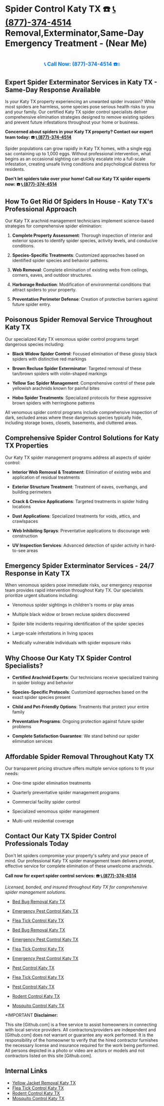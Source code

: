 # Spider Control Katy TX ☎️ [📞 (877)-374-4514](https://pest-control-4514.netlify.app) Removal,Exterminator,Same-Day Emergency Treatment - (Near Me)
# 

<p align="center" style="font-size: 1.2em; font-weight: bold; margin: 20px 0;">
  <a href="https://pest-control-4514.netlify.app" target="_blank" style="color: #007BFF; text-decoration: none;">📞 Call Now: (877)-374-4514 ☎️💧</a>
</p>

## Expert Spider Exterminator Services in Katy TX - Same-Day Response Available

Is your Katy TX property experiencing an unwanted spider invasion? While most spiders are harmless, some species pose serious health risks to you and your family. Our certified Katy TX spider control specialists deliver comprehensive elimination strategies designed to remove existing spiders and prevent future infestations throughout your home or business.

**Concerned about spiders in your Katy TX property? Contact our expert team today: ☎️ [📞 (877)-374-4514](https://pest-control-4514.netlify.app)**

Spider populations can grow rapidly in Katy TX homes, with a single egg sac containing up to 1,000 eggs. Without professional intervention, what begins as an occasional sighting can quickly escalate into a full-scale infestation, creating unsafe living conditions and psychological distress for residents.

**Don't let spiders take over your home! Call our Katy TX spider experts now: ☎️ [📞 (877)-374-4514](https://pest-control-4514.netlify.app)**

## How To Get Rid Of Spiders In House - Katy TX's Professional Approach

Our Katy TX arachnid management technicians implement science-based strategies for comprehensive spider elimination:

1. **Complete Property Assessment**: Thorough inspection of interior and exterior spaces to identify spider species, activity levels, and conducive conditions.

2. **Species-Specific Treatments**: Customized approaches based on identified spider species and behavior patterns.

3. **Web Removal**: Complete elimination of existing webs from ceilings, corners, eaves, and outdoor structures.

4. **Harborage Reduction**: Modification of environmental conditions that attract spiders to your property.

5. **Preventative Perimeter Defense**: Creation of protective barriers against future spider entry.

## Poisonous Spider Removal Service Throughout Katy TX

Our specialized Katy TX venomous spider control programs target dangerous species including:

- **Black Widow Spider Control**: Focused elimination of these glossy black spiders with distinctive red markings

- **Brown Recluse Spider Exterminator**: Targeted removal of these tan/brown spiders with violin-shaped markings

- **Yellow Sac Spider Management**: Comprehensive control of these pale yellowish arachnids known for painful bites

- **Hobo Spider Treatments**: Specialized protocols for these aggressive brown spiders with herringbone patterns

All venomous spider control programs include comprehensive inspection of dark, secluded areas where these dangerous species typically hide, including storage boxes, closets, basements, and cluttered areas.

## Comprehensive Spider Control Solutions for Katy TX Properties

Our Katy TX spider management programs address all aspects of spider control:

- **Interior Web Removal & Treatment**: Elimination of existing webs and application of residual treatments

- **Exterior Structure Treatment**: Treatment of eaves, overhangs, and building perimeters

- **Crack & Crevice Applications**: Targeted treatments in spider hiding locations

- **Dust Applications**: Specialized treatments for voids, attics, and crawlspaces

- **Web Inhibiting Sprays**: Preventative applications to discourage web construction

- **UV Inspection Services**: Advanced detection of spider activity in hard-to-see areas

## Emergency Spider Exterminator Services - 24/7 Response in Katy TX

When venomous spiders pose immediate risks, our emergency response team provides rapid intervention throughout Katy TX. Our specialists prioritize urgent situations including:

- Venomous spider sightings in children's rooms or play areas

- Multiple black widow or brown recluse spiders discovered

- Spider bite incidents requiring identification of the spider species

- Large-scale infestations in living spaces

- Medically vulnerable individuals with spider exposure risks

## Why Choose Our Katy TX Spider Control Specialists?

- **Certified Arachnid Experts**: Our technicians receive specialized training in spider biology and behavior

- **Species-Specific Protocols**: Customized approaches based on the exact spider species present

- **Child and Pet-Friendly Options**: Treatments that protect your entire family

- **Preventative Programs**: Ongoing protection against future spider problems

- **Complete Satisfaction Guarantee**: We stand behind our spider elimination services

## Affordable Spider Removal Throughout Katy TX

Our transparent pricing structure offers multiple service options to fit your needs:

- One-time spider elimination treatments

- Quarterly preventative spider management programs

- Commercial facility spider control

- Specialized venomous spider management

- Multi-unit residential coverage

## Contact Our Katy TX Spider Control Professionals Today

Don't let spiders compromise your property's safety and your peace of mind. Our professional Katy TX spider management team delivers prompt, effective service for complete elimination of these unwelcome arachnids.

**Call now for expert spider control services: ☎️ [📞 (877)-374-4514](https://pest-control-4514.netlify.app)**

*Licensed, bonded, and insured throughout Katy TX for comprehensive spider management solutions.*


- [Bed Bug Removal Katy TX](https://github.com/allyoucaneatsushiin/plumbing-texas/blob/main/Bed-Bug-Removal-Katy-TX-877-374-4514-Exterminator-Same-Day-Emergency-Treatment-Near-Me.md)
- [Emergency Pest Control Katy TX](https://github.com/allyoucaneatsushiin/plumbing-texas/blob/main/Emergency-Pest-Control-Katy-TX-877-374-4514-24-7-Fast-Response-Near-Me.md)
- [Flea Tick Control Katy TX](https://github.com/allyoucaneatsushiin/plumbing-texas/blob/main/Flea-Tick-Control-Katy-TX-877-374-4514-Removal-Exterminator-Same-Day-Emergency-Treatment-Near-Me.md)


- [Bed Bug Removal Katy TX](https://github.com/allyoucaneatsushiin/plumbing-texas/blob/main/Bed-Bug-Removal-Katy-TX-877-374-4514-Exterminator-Same-Day-Emergency-Treatment-Near-Me.md)
- [Emergency Pest Control Katy TX](https://github.com/allyoucaneatsushiin/plumbing-texas/blob/main/Emergency-Pest-Control-Katy-TX-877-374-4514-24-7-Fast-Response-Near-Me.md)
- [Flea Tick Control Katy TX](https://github.com/allyoucaneatsushiin/plumbing-texas/blob/main/Flea-Tick-Control-Katy-TX-877-374-4514-Removal-Exterminator-Same-Day-Emergency-Treatment-Near-Me.md)


- [Emergency Pest Control Katy TX](https://github.com/allyoucaneatsushiin/plumbing-texas/blob/main/Emergency-Pest-Control-Katy-TX-877-374-4514-24-7-Fast-Response-Near-Me.md)
- [Pest Control Katy TX](https://github.com/allyoucaneatsushiin/plumbing-texas/blob/main/Pest-Control-Katy-TX-877-374-4514-Exterminator-Same-Day-Emergency-Treatment-Near-Me.md)
- [Flea Tick Control Katy TX](https://github.com/allyoucaneatsushiin/plumbing-texas/blob/main/Flea-Tick-Control-Katy-TX-877-374-4514-Removal-Exterminator-Same-Day-Emergency-Treatment-Near-Me.md)


- [Pest Control Katy TX](https://github.com/allyoucaneatsushiin/plumbing-texas/blob/main/Pest-Control-Katy-TX-877-374-4514-Exterminator-Same-Day-Emergency-Treatment-Near-Me.md)
- [Rodent Control Katy TX](https://github.com/allyoucaneatsushiin/plumbing-texas/blob/main/Rodent-Control-Katy-TX-877-374-4514-Rat-Removal-Exterminator-Same-Day-Emergency-Treatment-Near-Me.md)
- [Mosquito Control Katy TX](https://github.com/allyoucaneatsushiin/plumbing-texas/blob/main/Mosquito-Control-Katy-TX-877-374-4514-Exterminator-Same-Day-Emergency-Treatment-Near-Me.md)


*IMPORTANT **Disclaimer:**  

This site [Github.com] is a free service to assist homeowners in connecting with local service providers. All contractors/providers are independent and [Github.com] does not warrant or guarantee any work performed. It is the responsibility of the homeowner to verify that the hired contractor furnishes the necessary license and insurance required for the work being performed. All persons depicted in a photo or video are actors or models and not contractors listed on this site [Github.com].


## Internal Links
- [Yellow Jacket Removal Katy TX](https://github.com/allyoucaneatsushiin/plumbing-texas/blob/main/Yellow-Jacket-Removal-Katy-TX-877-374-4514-Exterminator-Same-Day-Emergency-Treatment-Near-Me.md)
- [Flea Tick Control Katy TX](https://github.com/allyoucaneatsushiin/plumbing-texas/blob/main/Flea-Tick-Control-Katy-TX-877-374-4514-Removal-Exterminator-Same-Day-Emergency-Treatment-Near-Me.md)
- [Rodent Control Katy TX](https://github.com/allyoucaneatsushiin/plumbing-texas/blob/main/Rodent-Control-Katy-TX-877-374-4514-Rat-Removal-Exterminator-Same-Day-Emergency-Treatment-Near-Me.md)
- [Mosquito Control Katy TX](https://github.com/allyoucaneatsushiin/plumbing-texas/blob/main/Mosquito-Control-Katy-TX-877-374-4514-Exterminator-Same-Day-Emergency-Treatment-Near-Me.md)
